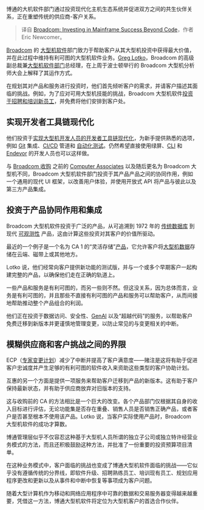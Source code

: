 
<!--
title: Broadcom：投资于超越代码的大机成功
cover: https://cdn.thenewstack.io/media/2024/06/b744a6ae-getty-images-rx6lp0zjzny-unsplash-2-683x1024-1.jpg
-->

博通的大机软件部门通过投资现代化主机生态系统并促进双方之间的共生伙伴关系，正在重塑传统的供应商-客户关系。

> 译自 [Broadcom: Investing in Mainframe Success Beyond Code](https://thenewstack.io/broadcom-investing-in-mainframe-success-beyond-code/)，作者 Eric Newcomer。

[Broadcom](https://thenewstack.io/why-broadcom-is-killing-off-vmwares-standalone-products/) 的 [大型机软件](https://thenewstack.io/platform-engineering-for-a-mainframe-design-thinking-drives-change/)部门致力于帮助客户从其大型机投资中获得最大价值，并在此过程中维持有利可图的大型机软件业务。[Greg Lotko](https://www.linkedin.com/in/greg-lotko-867b901/)，Broadcom 的高级副总裁兼[大型机软件部门](https://mainframe.broadcom.com/)总经理，在上周于波士顿举行的 Broadcom 大型机分析师大会上解释了其运作方式。

在规划其对产品和服务进行投资时，他们首先倾听客户的需求，并请客户描述其面临的挑战。例如，为了应对可用大型机技能的挑战，Broadcom 大型机软件[投资于招聘和培训新员工](https://mainframe.broadcom.com/workforce-resiliency-programs)，并免费将他们安排到客户处。

## 实现开发者工具链现代化

他们投资于[实现大型机开发人员的开发者工具链现代化](https://mainframe.broadcom.com/devops)，为新手提供熟悉的选项，例如 [Git](https://thenewstack.io/git-at-15-how-git-changed-the-way-we-code/) 集成、[CI/CD](https://thenewstack.io/ci-cd/) 管道和 [自动化测试](https://thenewstack.io/cloud-based-automated-testing-increases-speed-in-a-flash/)。仍然希望直接使用绿屏、[CLI](https://thenewstack.io/introducing-the-github-cli/) 和 [Endevor](https://www.broadcom.com/products/mainframe/application-development/endevor) 的开发人员也可以这样做。

与 [Broadcom 收购](https://investors.broadcom.com/news-releases/news-release-details/broadcom-inc-completes-acquisition-ca-technologies) 之前的 [Computer Associates](https://en.wikipedia.org/wiki/CA_Technologies) 以及随后更名为 Broadcom 大型机不同，Broadcom 大型机软件部门投资于其产品产品之间的协同作用，例如一个通用的现代 UI 框架，以改善用户体验，并使用开放式 API 将产品与彼此以及第三方产品集成。

## 投资于产品协同作用和集成

Broadcom 大型机软件投资于广泛的产品，从可追溯到 1972 年的 [传统数据库](https://thenewstack.io/amazon-web-services-wants-you-to-migrate-off-legacy-databases/) 到现代 [可观测性](https://thenewstack.io/observability/) 产品，这由计算这些投资对其客户的价值所驱动。

最近的一个例子是一个名为 CA 1 的“灵活存储”[产品](https://mainframe.broadcom.com/flexible-storage)，它允许客户将[大型机数据](https://thenewstack.io/happens-use-java-1960-ibm-mainframe/)存储在云端、磁带上或其他地方。

Lotko 说，他们经常向客户提供新功能的测试版，并与一个或多个早期客户一起构建完整的产品，以确保他们走在正确的轨道上。

一些产品和服务是有利可图的，而另一些则不然。但这没关系，因为总体而言，业务是有利可图的，并且那些不直接有利可图的产品和服务可以帮助客户，从而间接地帮助推动整个产品组合的利润。

他们正在投资于数据访问、安全性、[GenAI](https://thenewstack.io/generative-ai-in-2023-genai-tools-became-table-stakes/) 以及“超越代码”的服务，以帮助客户免费迁移到新版本并更谨慎地管理变更，以防止常见的与变更相关的中断。

## 模糊供应商和客户挑战之间的界限

ECP（[专家变更计划](https://www.mainframe.broadcom.com/expert-change-planning)）减少了中断并提高了客户满意度——赌注是这将有助于促进客户忠诚度并产生足够的有利可图的软件收入来资助这些类型的客户协助计划。

互惠的另一个方面是提供一项服务来帮助客户迁移到产品的新版本。这有助于客户保持最新状态，并有助于供应商放弃对旧版本的支持。

这与收购前的 CA 的方法相比是一个巨大的改变。各个产品部门仅根据其自身的收入目标进行评估，无论功能集是否存在重叠、销售人员是否销售正确产品，或者客户是否甚至根本不使用该产品。Lotko 说，当客户实际使用产品时，Broadcom 大型机软件的成功才算数。

博通管理层似乎不仅容忍这种基于大型机人员所谓的独立子公司或独立特许经营业务模式的方法，而且还积极鼓励这种方法，并批准了一份重要的投资预算项目清单。

在这种业务模式中，客户面临的挑战也变成了博通大型机软件面临的挑战——它似乎没有遵循传统的分界线，即软件升级、招聘熟练员工、培训现有员工、规划应用程序更改和更新以及从事件和中断中恢复等事项成为客户问题。

随着大型计算机作为移动和网络应用程序中可靠的数据和交易服务器变得越来越重要，凭借这一方法，博通大型机软件将定位为大型机客户的首选合作伙伴。
